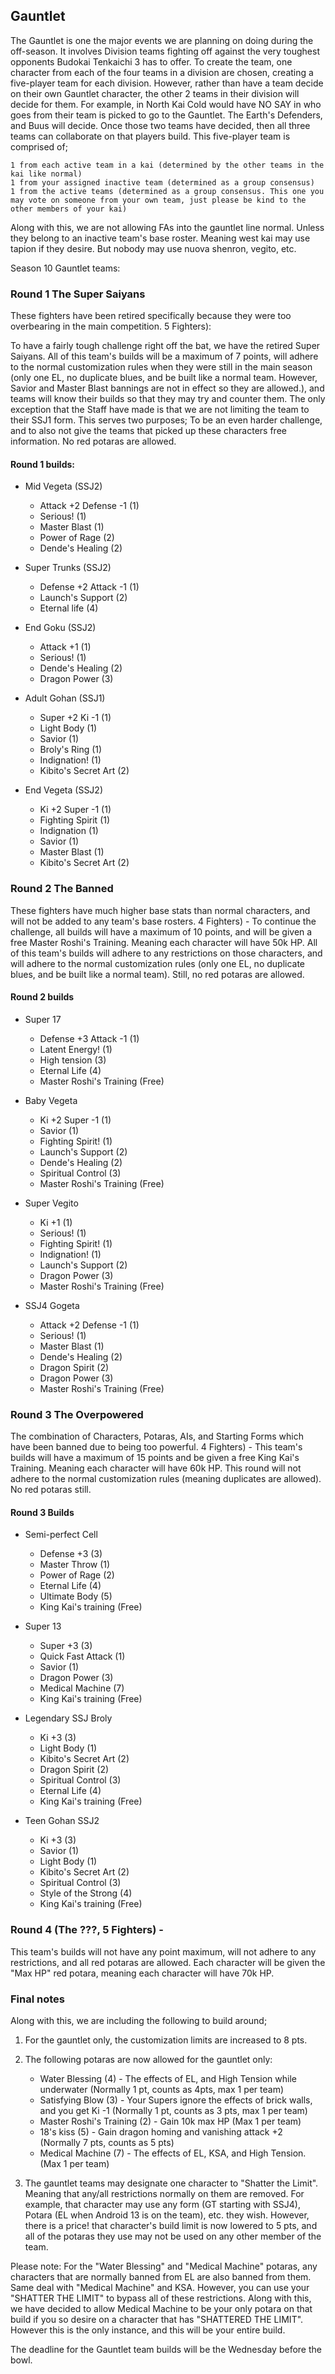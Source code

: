 ## Gauntlet


The Gauntlet is one the major events we are planning on doing during the off-season. It involves Division teams fighting off against the very toughest opponents Budokai Tenkaichi 3 has to offer. To create the team, one character from each of the four teams in a division are chosen, creating a five-player team for each division. However, rather than have a team decide on their own Gauntlet character, the other 2 teams in their division will decide for them. For example, in North Kai Cold would have NO SAY in who goes from their team is picked to go to the Gauntlet. The Earth's Defenders, and Buus will decide. Once those two teams have decided, then all three teams can collaborate on that players build. This five-player team is comprised of;

    1 from each active team in a kai (determined by the other teams in the kai like normal)
    1 from your assigned inactive team (determined as a group consensus)
    1 from the active teams (determined as a group consensus. This one you may vote on someone from your own team, just please be kind to the other members of your kai)

Along with this, we are not allowing FAs into the gauntlet line normal. Unless they belong to an inactive team's base roster. Meaning west kai may use tapion if they desire. But nobody may use nuova shenron, vegito, etc.

Season 10 Gauntlet teams:

### Round 1 The Super Saiyans 
These fighters have been retired specifically because they were too overbearing in the main competition. 5 Fighters): 

To have a fairly tough challenge right off the bat, we have the retired Super Saiyans. All of this team's builds will be a maximum of 7 points, will adhere to the normal customization rules when they were still in the main season (only one EL, no duplicate blues, and be built like a normal team. However, Savior and Master Blast bannings are not in effect so they are allowed.), and teams will know their builds so that they may try and counter them. The only exception that the Staff have made is that we are not limiting the team to their SSJ1 form. This serves two purposes; To be an even harder challenge, and to also not give the teams that picked up these characters free information. No red potaras are allowed.

#### Round 1 builds:

- Mid Vegeta (SSJ2)
    - Attack +2 Defense -1 (1)
    - Serious! (1)
    - Master Blast (1)
    - Power of Rage (2)
    - Dende's Healing (2)

- Super Trunks (SSJ2)
    - Defense +2 Attack -1 (1)
    - Launch's Support (2)
    - Eternal life (4)

- End Goku (SSJ2)
    - Attack +1 (1)
    - Serious! (1)
    - Dende's Healing (2)
    - Dragon Power (3)

- Adult Gohan (SSJ1)
    - Super +2 Ki -1 (1)
    - Light Body (1)
    - Savior (1)
    - Broly's Ring (1)
    - Indignation! (1)
    - Kibito's Secret Art (2)

- End Vegeta (SSJ2)
    - Ki +2 Super -1 (1)
    - Fighting Spirit (1)
    - Indignation (1)
    - Savior (1)
    - Master Blast (1)
    - Kibito's Secret Art (2) 
    
### Round 2 The Banned 

These fighters have much higher base stats than normal characters, and will not be added to any team's base rosters. 4 Fighters) - 
To continue the challenge, all builds will have a maximum of 10 points, and will be given a free Master Roshi's Training. Meaning each character will have 50k HP.  All of this team's builds will adhere to any restrictions on those characters, and will adhere to the normal customization rules (only one EL, no duplicate blues, and be built like a normal team). Still, no red potaras are allowed.

#### Round 2 builds

- Super 17
    - Defense +3 Attack -1 (1)
    - Latent Energy! (1)
    - High tension (3)
    - Eternal Life (4)
    - Master Roshi's Training (Free)

- Baby Vegeta
    - Ki +2 Super -1 (1)
    - Savior (1)
    - Fighting Spirit! (1)
    - Launch's Support (2)
    - Dende's Healing (2)
    - Spiritual Control (3)
    - Master Roshi's Training (Free)

- Super Vegito
    - Ki +1 (1)
    - Serious! (1)
    - Fighting Spirit! (1)
    - Indignation! (1)
    - Launch's Support (2)
    - Dragon Power (3)
    - Master Roshi's Training (Free)

- SSJ4 Gogeta
    - Attack +2 Defense -1 (1)
    - Serious! (1)
    - Master Blast (1)
    - Dende's Healing (2)
    - Dragon Spirit (2)
    - Dragon Power (3)
    - Master Roshi's Training (Free) 

### Round 3 The Overpowered 

The combination of Characters, Potaras, AIs, and Starting Forms which have been banned due to being too powerful. 4 Fighters) - This team's builds will have a maximum of 15 points and be given a free King Kai's Training. Meaning each character will have 60k HP. This round will not adhere to the normal customization rules (meaning duplicates are allowed). No red potaras still.

#### Round 3 Builds

- Semi-perfect Cell
    - Defense +3 (3)
    - Master Throw (1)
    - Power of Rage (2)
    - Eternal Life (4)
    - Ultimate Body (5)
    - King Kai's training (Free)

- Super 13
    - Super +3 (3)
    - Quick Fast Attack (1)
    - Savior (1)
    - Dragon Power (3)
    - Medical Machine (7)
    - King Kai's training (Free)

- Legendary SSJ Broly
    - Ki +3 (3)
    - Light Body (1)
    - Kibito's Secret Art (2)
    - Dragon Spirit (2)
    - Spiritual Control (3)
    - Eternal Life (4)
    - King Kai's training (Free)

- Teen Gohan SSJ2
    - Ki +3 (3)
    - Savior (1)
    - Light Body (1)
    - Kibito's Secret Art (2)
    - Spiritual Control (3)
    - Style of the Strong (4)
    - King Kai's training (Free)
    
### Round 4 (The ???, 5 Fighters) - 

This team's builds will not have any point maximum, will not adhere to any restrictions, and all red potaras are allowed. Each character will be given the "Max HP" red potara, meaning each character will have 70k HP.

### Final notes
Along with this, we are including the following to build around;

1) For the gauntlet only, the customization limits are increased to 8 pts.

2) The following potaras are now allowed for the gauntlet only:
    - Water Blessing (4) - The effects of EL, and High Tension while underwater (Normally 1 pt, counts as 4pts, max 1 per team)
    - Satisfying Blow (3) - Your Supers ignore the effects of brick walls, and you get Ki -1 (Normally 1 pt, counts as 3 pts, max 1 per team)
    - Master Roshi's Training (2) - Gain 10k max HP (Max 1 per team)
    - 18's kiss (5) - Gain dragon homing and vanishing attack +2 (Normally 7 pts, counts as 5 pts)
    - Medical Machine (7) - The effects of EL, KSA, and High Tension. (Max 1 per team)

3) The gauntlet teams may designate one character to "Shatter the Limit". Meaning that any/all restrictions normally on them are removed. For example, that character may use any form (GT starting with SSJ4), Potara (EL when Android 13 is on the team), etc. they wish. However, there is a price! that character's build limit is now lowered to 5 pts, and all of the potaras they use may not be used on any other member of the team.

Please note: For the "Water Blessing" and "Medical Machine" potaras, any characters that are normally banned from EL are also banned from them. Same deal with "Medical Machine" and KSA. However, you can use your "SHATTER THE LIMIT" to bypass all of these restrictions. Along with this, we have decided to allow Medical Machine to be your only potara on that build if you so desire on a character that has "SHATTERED THE LIMIT". However this is the only instance, and this will be your entire build.

The deadline for the Gauntlet team builds will be the Wednesday before the bowl.
 